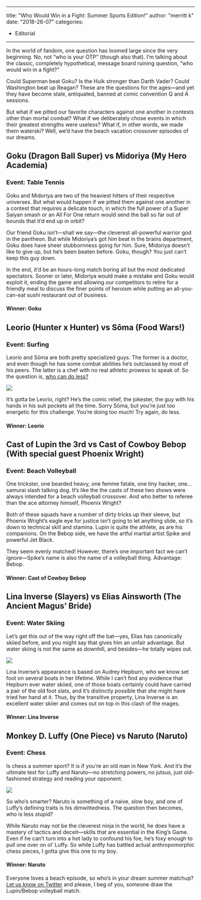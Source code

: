 
---
title: "Who Would Win in a Fight: Summer Sports Edition!"
author: "merritt k"
date: "2018-26-07"
categories:
- Editorial
---

In the world of fandom, one question has loomed large since the very beginning. No, not &#8220;who is your OTP&#8221; (though also that). I&#8217;m talking about the classic, completely hypothetical, message board ruining question, &#8220;who would win in a fight?&#8221;

Could Superman beat Goku? Is the Hulk stronger than Darth Vader? Could Washington beat up Reagan? These are the questions for the ages—and yet they have become stale, antiquated, banned at comic convention Q and A sessions.

But what if we pitted our favorite characters against one another in contests other than mortal combat? What if we deliberately chose events in which their greatest strengths were useless? What if, in other words, we made them waterski? Well, we&#8217;d have the beach vacation crossover episodes of our dreams.

## Goku (Dragon Ball Super) vs Midoriya (My Hero Academia)

### Event: Table Tennis

Goku and Midoriya are two of the heaviest hitters of their respective universes. But what would happen if we pitted them against one another in a contest that requires a delicate touch, in which the full power of a Super Saiyan smash or an All For One return would send the ball so far out of bounds that it&#8217;d end up in orbit?

Our friend Goku isn&#8217;t—shall we say—the cleverest all-powerful warrior god in the pantheon. But while Midoriya&#8217;s got him beat in the brains department, Goku does have sheer stubbornness going for him. Sure, Midoriya doesn&#8217;t like to give up, but he&#8217;s been beaten before. Goku, though? You just can&#8217;t keep this guy down.

In the end, it&#8217;d be an hours-long match boring all but the most dedicated spectators. Sooner or later, Midoriya would make a mistake and Goku would exploit it, ending the game and allowing our competitors to retire for a friendly meal to discuss the finer points of heroism while putting an all-you-can-eat sushi restaurant out of business.

#### Winner: Goku

## Leorio (Hunter x Hunter) vs Sōma (Food Wars!)

### Event: Surfing

Leorio and Sōma are both pretty specialized guys. The former is a doctor, and even though he has some combat abilities he&#8217;s outclassed by most of his peers. The latter is a chef with no real athletic prowess to speak of. So the question is, [who can do less?](https://www.youtube.com/watch?v=PKIpCPS-oZc)

![](https://i1.wp.com/vrvblog.co/wp-content/uploads/2018/07/Screen-Shot-2018-07-23-at-11.56.07-AM.png?resize=1170%2C658&#038;ssl=1)

It&#8217;s gotta be Leorio, right? He&#8217;s the comic relief, the jokester, the guy with his hands in his suit pockets all the time. Sorry Sōma, but you&#8217;re just too energetic for this challenge. You&#8217;re doing too much! Try again, do less.

#### Winner: Leorio

## Cast of Lupin the 3rd vs Cast of Cowboy Bebop (With special guest Phoenix Wright)

### Event: Beach Volleyball

One trickster, one bearded heavy, one femme fatale, one tiny hacker, one&#8230; samurai slash talking dog. It&#8217;s like the the casts of these two shows were always intended for a beach volleyball crossover. And who better to referee than the ace attorney himself, Phoenix Wright?

Both of these squads have a number of dirty tricks up their sleeve, but Phoenix Wright&#8217;s eagle eye for justice isn&#8217;t going to let anything slide, so it&#8217;s down to technical skill and stamina. Lupin is quite the athlete, as are his companions. On the Bebop side, we have the artful martial artist Spike and powerful Jet Black.

They seem evenly matched! However, there&#8217;s one important fact we can&#8217;t ignore—Spike&#8217;s name is also the name of a volleyball thing. Advantage: Bebop.

#### Winner: Cast of Cowboy Bebop

## Lina Inverse (Slayers) vs Elias Ainsworth (The Ancient Magus&#8217; Bride)

### Event: Water Skiing

Let&#8217;s get this out of the way right off the bat—yes, Elias has canonically skiied before, and you might say that gives him an unfair advantage. But water skiing is not the same as downhill, and besides—he totally wipes out.

![](https://i0.wp.com/vrvblog.co/wp-content/uploads/2018/07/Screen-Shot-2018-07-23-at-10.35.24-AM.png?resize=1170%2C658&#038;ssl=1)

Lina Inverse&#8217;s appearance is based on Audrey Hepburn, who we know set foot on several boats in her lifetime. While I can&#8217;t find any evidence that Hepburn ever water skiied, one of those boats certainly could have carried a pair of the old foot slats, and it&#8217;s distinctly possible that she might have tried her hand at it. Thus, by the transitive property, Lina Inverse is an excellent water skiier and comes out on top in this clash of the mages.

#### Winner: Lina Inverse

## Monkey D. Luffy (One Piece) vs Naruto (Naruto)

### Event: Chess

Is chess a summer sport? It is if you&#8217;re an old man in New York. And it&#8217;s the ultimate test for Luffy and Naruto—no stretching powers, no jutsus, just old-fashioned strategy and reading your opponent.

![](https://i2.wp.com/vrvblog.co/wp-content/uploads/2018/07/Screen-Shot-2018-07-23-at-10.28.41-AM.png?resize=1170%2C658&#038;ssl=1)

So who&#8217;s smarter? Naruto is something of a naive, slow boy, and one of Luffy&#8217;s defining traits is his dimwittedness. The question then becomes, who is less stupid?

While Naruto may not be the cleverest ninja in the world, he does have a mastery of tactics and deceit—skills that are essential in the King&#8217;s Game. Even if he can&#8217;t turn into a hot lady to confound his foe, he&#8217;s foxy enough to pull one over on ol&#8217; Luffy. So while Luffy has battled actual anthropomorphic chess pieces, I gotta give this one to my boy.

#### Winner: Naruto

Everyone loves a beach episode, so who&#8217;s in your dream summer matchup? [Let us know on Twitter](http://twitter.com/watchvrv) and please, I beg of you, someone draw the Lupin/Bebop volleyball match.

 
